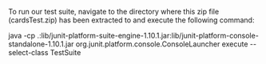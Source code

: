 To run our test suite, navigate to the directory where this zip file (cardsTest.zip) has been extracted to and execute the following command:

java -cp .:lib/junit-platform-suite-engine-1.10.1.jar:lib/junit-platform-console-standalone-1.10.1.jar org.junit.platform.console.ConsoleLauncher execute --select-class TestSuite
